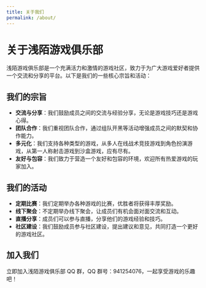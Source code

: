 ```yaml
---
title: 关于我们
permalink: /about/
---
```

<link href="../css/custom.css" rel="stylesheet">

# 关于浅陌游戏俱乐部

浅陌游戏俱乐部是一个充满活力和激情的游戏社区，致力于为广大游戏爱好者提供一个交流和分享的平台。以下是我们的一些核心宗旨和活动：

## 我们的宗旨

- **交流与分享**：我们鼓励成员之间的交流与经验分享，无论是游戏技巧还是游戏心得。
- **团队合作**：我们重视团队合作，通过组队开黑等活动增强成员之间的默契和协作能力。
- **多元化**：我们支持各种类型的游戏，从多人在线战术竞技游戏到角色扮演游戏，从第一人称射击游戏到沙盒游戏，应有尽有。
- **友好与包容**：我们致力于营造一个友好和包容的环境，欢迎所有热爱游戏的玩家加入。

## 我们的活动

- **定期比赛**：我们定期举办各种游戏的比赛，优胜者将获得丰厚奖励。
- **线下聚会**：不定期举办线下聚会，让成员们有机会面对面交流和互动。
- **直播分享**：成员们可以参与直播，分享他们的游戏经验和技巧。
- **社区建设**：我们鼓励成员参与社区建设，提出建议和意见，共同打造一个更好的游戏社区。

## 加入我们

立即加入浅陌游戏俱乐部 QQ 群，QQ 群号：941254076，一起享受游戏的乐趣吧！